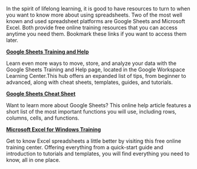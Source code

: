 
In the spirit of lifelong learning, it is good to have resources to turn to when you want to know more about using spreadsheets. Two of the most well known and used spreadsheet platforms are Google Sheets and Microsoft Excel. Both provide free online training resources that you can access anytime you need them. Bookmark these links if you want to access them later.

[**Google Sheets Training and Help**](https://support.google.com/a/users/answer/9282959?visit_id=637361702049227170-1815413770&rd=1 "Google Sheets Training and Help")

Learn even more ways to move, store, and analyze your data with the Google Sheets Training and Help page, located in the Google Workspace Learning Center.This hub offers an expanded list of tips, from beginner to advanced, along with cheat sheets, templates, guides, and tutorials. 

[**Google Sheets Cheat Sheet**](https://support.google.com/a/users/answer/9300022 "Google Sheets Cheat Sheet")

Want to learn more about Google Sheets? This online help article features a short list of the most important functions you will use, including rows, columns, cells, and functions. 

[**Microsoft Excel for Windows Training**](https://support.microsoft.com/en-us/office/excel-for-windows-training-9bc05390-e94c-46af-a5b3-d7c22f6990bb "Microsoft Excel for Windows Training")

Get to know Excel spreadsheets a little better by visiting this free online training center. Offering everything from a quick-start guide and introduction to tutorials and templates, you will find everything you need to know, all in one place.